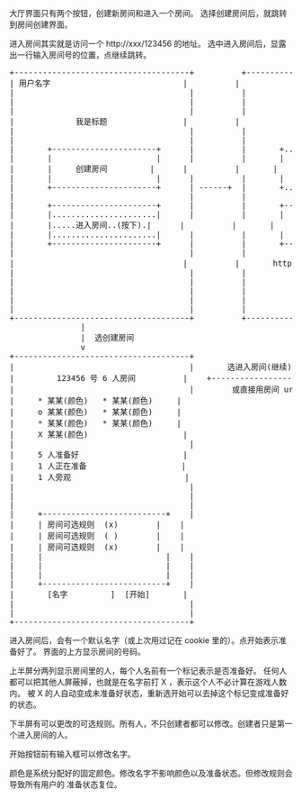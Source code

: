 大厅界面只有两个按钮，创建新房间和进入一个房间。
选择创建房间后，就跳转到房间创建界面。

进入房间其实就是访问一个 http://xxx/123456 的地址。
选中进入房间后，显露出一行输入房间号的位置，点继续跳转。

<pre>
+-------------------------------------+          +-------------------------------------+
| 用户名字                            |          |                                     |
|                                     |          |                                     |
|                                     |          |                                     |
|                                     |          |                                     |
|             我是标题                |          |             我是标题                |
|                                     |          |                                     |
|                                     |          |                                     |
|       +----------------------+      |          |       +......................+      |
|       |                      |      |          |       |                      |      |
|       |     创建房间         |      |          |       |     创建房间(淡色)   |      |
|       |                      |      |          |       |                      |      |
|       +----------------------+      | ------+  |       +......................+      |
|                                     |          |                                     |
|       +----------------------+      |          |       +----------------------+      |
|       |......................|      |          |       |                      |      |
|       |.....进入房间..(按下).|      |          |       |     进入房间         |      |
|       |......................|      |          |       |                      |      |
|       +----------------------+      |          |       +----------------------+      |
|                                     |          |                                     |
|               　　　　              |          |       http://xxx/[房间号] [继续]    |
|                                     |          |                                     |
|                                     |          |                                     |
|                                     |          |                                     |
|                                     |          |                                     |
|                                     |          |                                     |
+-------------------------------------+          +-------------------------------------+
               |                                                    |
               |  选创建房间                                        |
               v                                                    |
+-------------------------------------+                             |
|                                     |       选进入房间(继续)      |
|         123456 号 6 人房间          |    +------------------------+
|                                     |        或直接用房间 url 访问
|     * 某某(颜色)   * 某某(颜色)     | 
|     o 某某(颜色)   * 某某(颜色)     | 
|     * 某某(颜色)   * 某某(颜色)     | 
|     X 某某(颜色)                    | 
|                                     | 
|     5 人准备好                      | 
|     1 人正在准备                    | 
|     1 人旁观                        | 
|                                     | 
|                                     | 
|                                     | 
|     +--------------------------+    | 
|     | 房间可选规则  (x)        |    | 
|     | 房间可选规则  ( )        |    | 
|     | 房间可选规则  (x)        |    | 
|     |                          |    | 
|     |                          |    | 
|     |                          |    | 
|     +--------------------------+    | 
|       [名字         ]  [开始]       | 
|                                     | 
|                                     | 
+-------------------------------------+ 
</pre>

进入房间后，会有一个默认名字（或上次用过记在 cookie 里的）。点开始表示准备好了。
界面的上方显示房间的号码。

上半屏分两列显示房间里的人，每个人名前有一个标记表示是否准备好。
任何人都可以把其他人屏蔽掉，也就是在名字前打 X ，表示这个人不必计算在游戏人数内。
被 X 的人自动变成未准备好状态，重新选开始可以去掉这个标记变成准备好的状态。

下半屏有可以更改的可选规则。所有人，不只创建者都可以修改。创建者只是第一个进入房间的人。

开始按钮前有输入框可以修改名字。

颜色是系统分配好的固定颜色。修改名字不影响颜色以及准备状态。但修改规则会导致所有用户的
准备状态复位。

